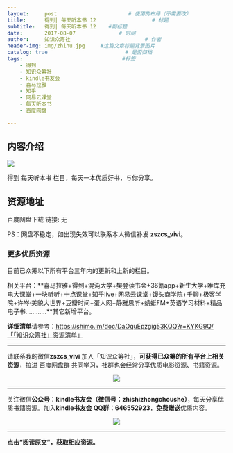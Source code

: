 ```yaml
---
layout:     post                       # 使用的布局（不需要改）
title:      得到| 每天听本书 12                  # 标题 
subtitle:   得到| 每天听本书 12    #副标题
date:       2017-08-07              # 时间
author:     知识众筹社                        # 作者
header-img: img/zhihu.jpg     #这篇文章标题背景图片
catalog: true                         # 是否归档
tags:                                #标签
    - 得到
    - 知识众筹社
    - kindle书友会
    - 喜马拉雅
    - 知乎
    - 网易云课堂
    - 每天听本书
    - 百度网盘

---
```


## 内容介绍
![](https://ww4.sinaimg.cn/large/006tKfTcly1fixc39ksvtj314a1jin40.jpg)

得到 每天听本书 栏目，每天一本优质好书，与你分享。

## 资源地址

百度网盘下载 链接:  无

PS：网盘不稳定，如出现失效可以联系本人微信补发 **zszcs_vivi**。

### 更多优质资源

目前已众筹以下所有平台三年内的更新和上新的栏目。

相关平台：**喜马拉雅+得到+混沌大学+樊登读书会+36氪app+新生大学+唯库充电大课堂+一块听听+十点课堂+知乎live+网易云课堂+馒头商学院+千聊+极客学院+许岑·美貌大世界+豆瓣时间+蛋人网+静雅思听+蜻蜓FM+英语学习材料+精品电子书…………**其它新增平台。

**详细清单**请参考：https://shimo.im/doc/DaOquEpzgig53KQQ?r=KYKG9Q/「「知识众筹社」资源清单」

-------

请联系我的微信**zszcs_vivi** 加入「知识众筹社」，**可获得已众筹的所有平台上相关资源**，拉进 百度网盘群 共同学习，社群也会经常分享优质电影资源、书籍资源。

<center>
    <p><img src="https://ww2.sinaimg.cn/large/006tKfTcgy1fix91fasqoj3076076q31.jpg" align="center"></p>
</center>


-------

关注微信**公众号**：**kindle书友会（微信号：zhishizhongchoushe）**，每天分享优质书籍资源。加入**kindle书友会 QQ群：646552923**，**免费赠送**优质内容。

<center>
    <p><img src="https://ww1.sinaimg.cn/large/006tKfTcgy1fix8tn1wqaj3076076dfx.jpg"></p>
</center>


-------

**点击“阅读原文”，获取相应资源。**

